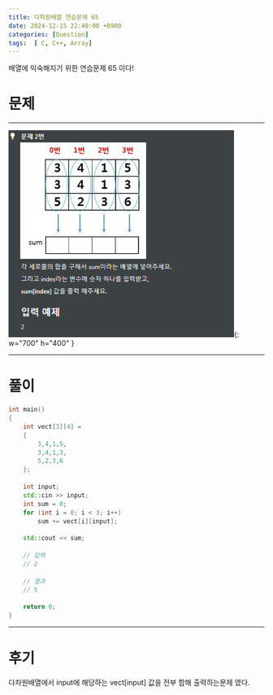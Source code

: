 ```yaml
---
title: 다차원배열 연습문제 65
date: 2024-12-15 22:40:00 +0900
categories: [Question]  
tags:  [ C, C++, Array]
---
```


배열에 익숙해지기 위한 연습문제 65 이다!

# 문제   
---------------------------------------
![Desktop View](/assets/img/Array64.png){: w="700" h="400" }

---------------------------------------

# 풀이

```c++
int main()
{
    int vect[3][4] =
    {
        3,4,1,5,
        3,4,1,3,
        5,2,3,6
    };
    
    int input;
    std::cin >> input;
    int sum = 0;
    for (int i = 0; i < 3; i++)
        sum += vect[i][input];
    
    std::cout << sum;

    // 입력
    // 2

    // 결과
    // 5

    return 0;
}
```
---------------------------------------

# 후기

다차원배열에서 input에 해당하는 vect[input] 값을 전부 합해 출력하는문제 였다.
